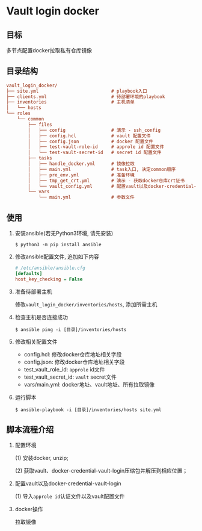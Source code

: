 # Vault login docker

## 目标

多节点配置docker拉取私有仓库镜像

## 目录结构

```ini
vault_login_docker/
├── site.yml                           # playbook入口
├── clients.yml                        # 待部署环境的playbook
├── inventories                        # 主机清单
│   └── hosts
└── roles
    └── common                         
        ├── files
        │   ├── config                 # 演示 - ssh_config
        │   ├── config.hcl             # vault 配置文件
        │   ├── config.json            # docker 配置文件
        │   ├── test-vault-role-id     # approle id 配置文件
        │   └── test-vault-secret-id   # secret id 配置文件
        ├── tasks                      
        │   ├── handle_docker.yml      # 镜像拉取
        │   ├── main.yml               # task入口, 决定common顺序
        │   ├── pre_env.yml            # 准备环境
        │   ├── tmp_get_crt.yml        # 演示 - 获取docker仓库crt证书
        │   └── vault_config.yml       # 配置vault以及docker-credential-vault-login
        └── vars
            └── main.yml               # 参数文件

```

## 使用

1. 安装ansible(若无Python3环境, 请先安装)

    ```shell
    $ python3 -m pip install ansible
    ```

2. 修改ansible配置文件, 追加如下内容

    ```ini
    # /etc/ansible/ansible.cfg
    [defaults]
    host_key_checking = False
    ```

3. 准备待部署主机

    修改`vault_login_docker/inventories/hosts`, 添加所需主机

4. 检查主机是否连接成功

    ```shell
    $ ansible ping -i [目录]/inventories/hosts
    ```

5. 修改相关配置文件

   - config.hcl: 修改docker仓库地址相关字段
   - config.json: 修改docker仓库地址相关字段
   - test_vault_role_id: `approle` id文件
   - test_vault_secret_id: `vault` secret文件
   - vars/main.yml: docker地址、vault地址、所有拉取镜像

6. 运行脚本

    ```shell
    $ ansible-playbook -i [目录]/inventories/hosts site.yml
    ```

## 脚本流程介绍

1. 配置环境
    
    (1) 安装docker, unzip; 
    
    (2) 获取vault、docker-credential-vault-login压缩包并解压到相应位置；

2. 配置vault以及docker-credential-vault-login

    (1) 导入`approle id`认证文件以及vault配置文件

3. docker操作

    拉取镜像
